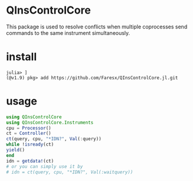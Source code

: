 # QInsControlCore
This package is used to resolve conflicts when multiple coprocesses send commands to the same instrument simultaneously.
# install
```
julia> ]
(@v1.9) pkg> add https://github.com/Faresx/QInsControlCore.jl.git
```
# usage
```julia
using QInsControlCore
using QInsControlCore.Instruments
cpu = Processor()
ct = Controller()
ct(query, cpu, "*IDN?", Val(:query))
while !isready(ct)
yield()
end
idn = getdata!(ct)
# or you can simply use it by
# idn = ct(query, cpu, "*IDN?", Val(:waitquery))
```


